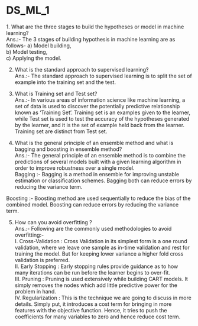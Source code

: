 # DS_ML_1

<p>
 1.	What are the three stages to build the hypotheses or model in machine learning?<br/>
Ans.:-  The 3 stages of building hypothesis in machine learning are as follows-
a) Model building,<br/>
b) Model testing,<br/>
c) Applying the model.<br/>

2.	What is the standard approach to supervised learning?<br/>
Ans.:-  The standard approach to supervised learning is to split the set of example into the training set and the test.<br/>

3.	What is Training set and Test set?<br/>
Ans.:-  In various areas of information science like machine learning, a set of data is used to discover the potentially predictive relationship known as ‘Training Set’. Training set is an examples given to the learner, while Test set is used to test the accuracy of the hypotheses generated by the learner, and it is the set of example held back from the learner. Training set are distinct from Test set. 

4. What is the general principle of an ensemble method and what is bagging and
boosting in ensemble method?<br/>
Ans.:- The general principle of an ensemble method is to combine the predictions of several models built with a given learning algorithm in order to improve robustness over a single model.<br/>
 Bagging :- Bagging is a method in ensemble for improving unstable estimation or classification schemes. Bagging both can reduce errors by reducing the variance term.<br/>

Boosting :- Boosting method are used sequentially to reduce the bias of the combined model. Boosting can reduce errors by reducing the variance term.<br/>

 5.  How can you avoid overfitting ?<br/>
 Ans.:- Following are the commonly used methodologies  to avoid overfitting:-<br/>
 I.	Cross-Validation : Cross Validation in its simplest form is a one round validation, where we leave one sample as in-time validation and rest for training the model. But for keeping lower variance a higher fold cross validation is preferred.<br/>
 II.	Early Stopping : Early stopping rules provide guidance as to how many iterations can be run before the learner begins to over-fit.<br/>
 III.	Pruning : Pruning is used extensively while building CART models. It simply removes the nodes which add little predictive power for the problem in hand.<br/>
 IV.	Regularization : This is the technique we are going to discuss in more details. Simply put, it introduces a cost term for bringing in more features with the objective function. Hence, it tries to push the coefficients for many variables to zero and hence reduce cost term.<br/>






  </p>
